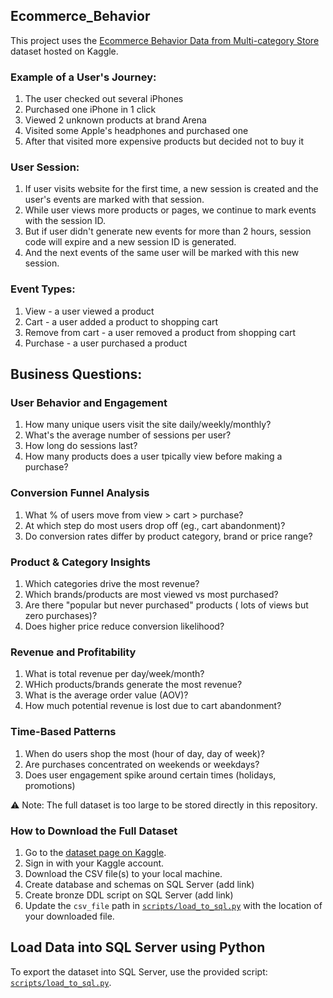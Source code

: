 ## Ecommerce_Behavior

This project uses the [Ecommerce Behavior Data from Multi-category Store](https://www.kaggle.com/datasets/mkechinov/ecommerce-behavior-data-from-multi-category-store) dataset hosted on Kaggle.  
### Example of a User's Journey:
1. The user checked out several iPhones
2. Purchased one iPhone in 1 click
3. Viewed 2 unknown products at brand Arena
4. Visited some Apple's headphones and purchased one
5. After that visited more expensive products but decided not to buy it

### User Session:
1. If user visits website for the first time, a new session is created and the user's events are marked with that session.
2. While user views more products or pages, we continue to mark events with the session ID.
3. But if user didn't generate new events for more than 2 hours, session code will expire and a new session ID is generated.
4. And the next events of the same user will be marked with this new session.

### Event Types:
1. View - a user viewed a product
2. Cart - a user added a product to shopping cart
3. Remove from cart - a user removed a product from shopping cart
4. Purchase - a user purchased a product

## Business Questions:
### User Behavior and Engagement
1. How many unique users visit the site daily/weekly/monthly?
2. What's the average number of sessions per user?
3. How long do sessions last?
4. How many products does a user tpically view before making a purchase?

 ### Conversion Funnel Analysis
 1. What % of users move from view > cart > purchase?
 2. At which step do most users drop off (eg., cart abandonment)?
 3. Do conversion rates differ by product category, brand or price range?

### Product & Category Insights
1. Which categories drive the most revenue?
2. Which brands/products are most viewed vs most purchased?
3. Are there "popular but never purchased" products ( lots of views but zero purchases)?
4. Does higher price reduce conversion likelihood?

### Revenue and Profitability
1. What is total revenue per day/week/month?
2. WHich products/brands generate the most revenue?
3. What is the average order value (AOV)?
4. How much potential revenue is lost due to cart abandonment?

### Time-Based Patterns
1. When do users shop the most (hour of day, day of week)?
2. Are purchases concentrated on weekends or weekdays?
3. Does user engagement spike around certain times (holidays, promotions)


⚠️ Note: The full dataset is too large to be stored directly in this repository.  
### How to Download the Full Dataset
1. Go to the [dataset page on Kaggle](https://www.kaggle.com/datasets/mkechinov/ecommerce-behavior-data-from-multi-category-store).  
2. Sign in with your Kaggle account.  
3. Download the CSV file(s) to your local machine.
4. Create database and schemas on SQL Server (add link) 
5. Create bronze DDL script on SQL Server (add link)
6. Update the `csv_file` path in [`scripts/load_to_sql.py`](scripts/load_to_sql.py) with the location of your downloaded file.

## Load Data into SQL Server using Python

To export the dataset into SQL Server, use the provided script: [`scripts/load_to_sql.py`](scripts/load_to_sql.py).  

